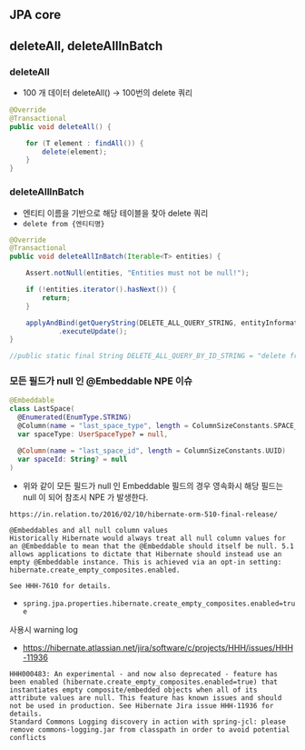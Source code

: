 ## JPA core

## deleteAll, deleteAllInBatch

### deleteAll
- 100 개 데이터 deleteAll() -> 100번의 delete 쿼리
```java
@Override
@Transactional
public void deleteAll() {

	for (T element : findAll()) {
		delete(element);
	}
}
```

### deleteAllInBatch
- 엔티티 이름을 기반으로 해당 테이블을 찾아 delete 쿼리
- `delete from {엔티티명}`
```java
@Override
@Transactional
public void deleteAllInBatch(Iterable<T> entities) {

	Assert.notNull(entities, "Entities must not be null!");

	if (!entities.iterator().hasNext()) {
		return;
	}

	applyAndBind(getQueryString(DELETE_ALL_QUERY_STRING, entityInformation.getEntityName()), entities, em)
			.executeUpdate();
}

//public static final String DELETE_ALL_QUERY_BY_ID_STRING = "delete from %s x where %s in :ids";
```

### 모든 필드가 null 인 @Embeddable NPE 이슈
```kotlin
@Embeddable
class LastSpace(
  @Enumerated(EnumType.STRING)
  @Column(name = "last_space_type", length = ColumnSizeConstants.SPACE_TYPE)
  var spaceType: UserSpaceType? = null,

  @Column(name = "last_space_id", length = ColumnSizeConstants.UUID)
  var spaceId: String? = null
)
```
- 위와 같이 모든 필드가 null 인 Embeddable 필드의 경우 영속화시 해당 필드는 null 이 되어 참조시 NPE 가 발생한다.

```
https://in.relation.to/2016/02/10/hibernate-orm-510-final-release/

@Embeddables and all null column values
Historically Hibernate would always treat all null column values for an @Embeddable to mean that the @Embeddable should itself be null. 5.1 allows applications to dictate that Hibernate should instead use an empty @Embeddable instance. This is achieved via an opt-in setting: hibernate.create_empty_composites.enabled.

See HHH-7610 for details.
```

- `spring.jpa.properties.hibernate.create_empty_composites.enabled=true`



사용시 warning log
- https://hibernate.atlassian.net/jira/software/c/projects/HHH/issues/HHH-11936

```
HHH000483: An experimental - and now also deprecated - feature has been enabled (hibernate.create_empty_composites.enabled=true) that instantiates empty composite/embedded objects when all of its attribute values are null. This feature has known issues and should not be used in production. See Hibernate Jira issue HHH-11936 for details.
Standard Commons Logging discovery in action with spring-jcl: please remove commons-logging.jar from classpath in order to avoid potential conflicts
```
